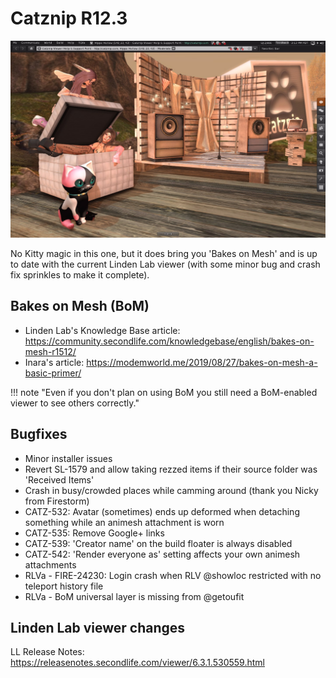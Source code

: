 # Catznip R12.3

![Catznip_R12_3](./r12_3/Catznip_R12_3.jpg)

No Kitty magic in this one, but it does bring you 'Bakes on Mesh' and is up to date with the current Linden Lab viewer (with some minor bug and crash fix sprinkles to make it complete).

## Bakes on Mesh (BoM)

* Linden Lab's Knowledge Base article: <https://community.secondlife.com/knowledgebase/english/bakes-on-mesh-r1512/>
* Inara's article: <https://modemworld.me/2019/08/27/bakes-on-mesh-a-basic-primer/>

!!! note "Even if you don't plan on using BoM you still need a BoM-enabled viewer to see others correctly."

## Bugfixes

* Minor installer issues
* Revert SL-1579 and allow taking rezzed items if their source folder was 'Received Items'
* Crash in busy/crowded places while camming around (thank you Nicky from Firestorm)
* CATZ-532: Avatar (sometimes) ends up deformed when detaching something while an animesh attachment is worn
* CATZ-535: Remove Google+ links
* CATZ-539: 'Creator name' on the build floater is always disabled
* CATZ-542: 'Render everyone as' setting affects your own animesh attachments
* RLVa - FIRE-24230: Login crash when RLV @showloc restricted with no teleport history file
* RLVa - BoM universal layer is missing from @getoufit

## Linden Lab viewer changes

LL Release Notes: <https://releasenotes.secondlife.com/viewer/6.3.1.530559.html>

